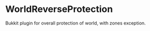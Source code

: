 WorldReverseProtection
======================

Bukkit plugin for overall protection of world, with zones exception.
